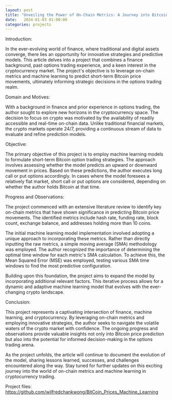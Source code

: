 ```yaml
---
layout: post
title: "Unveiling the Power of On-Chain Metrics: A Journey into Bitcoin Price Prediction with Machine Learning"
date:   2024-01-03 01:00:00
categories: projects
---
```


Introduction:

In the ever-evolving world of finance, where traditional and digital assets converge, there lies an opportunity for innovative strategies and predictive models. This article delves into a project that combines a finance background, past options trading experience, and a keen interest in the cryptocurrency market. The project's objective is to leverage on-chain metrics and machine learning to predict short-term Bitcoin price movements, ultimately informing strategic decisions in the options trading realm.

Domain and Motives:

With a background in finance and prior experience in options trading, the author sought to explore new horizons in the cryptocurrency space. The decision to focus on crypto was motivated by the availability of readily accessible and real-time on-chain data. Unlike traditional financial markets, the crypto markets operate 24/7, providing a continuous stream of data to evaluate and refine prediction models.

Objective:

The primary objective of this project is to employ machine learning models to formulate short-term Bitcoin option trading strategies. The approach involves assessing whether the model predicts an upward or downward movement in prices. Based on these predictions, the author executes long call or put options accordingly. In cases where the model foresees a relatively flat market, short call or put options are considered, depending on whether the author holds Bitcoin at that time.

Progress and Observations:

The project commenced with an extensive literature review to identify key on-chain metrics that have shown significance in predicting Bitcoin price movements. The identified metrics include hash rate, funding rate, block count, exchange balance, and addresses holding more than 10 coins.

The initial machine learning model implementation involved adopting a unique approach to incorporating these metrics. Rather than directly inputting the raw metrics, a simple moving average (SMA) methodology was employed. The author recognized the importance of determining the optimal time window for each metric's SMA calculation. To achieve this, the Mean Squared Error (MSE) was employed, testing various SMA time windows to find the most predictive configuration.

Building upon this foundation, the project aims to expand the model by incorporating additional relevant factors. This iterative process allows for a dynamic and adaptive machine learning model that evolves with the ever-changing crypto landscape.

Conclusion:

This project represents a captivating intersection of finance, machine learning, and cryptocurrency. By leveraging on-chain metrics and employing innovative strategies, the author seeks to navigate the volatile waters of the crypto market with confidence. The ongoing progress and observations provide valuable insights not only into Bitcoin price prediction but also into the potential for informed decision-making in the options trading arena.

As the project unfolds, the article will continue to document the evolution of the model, sharing lessons learned, successes, and challenges encountered along the way. Stay tuned for further updates on this exciting journey into the world of on-chain metrics and machine learning in cryptocurrency trading.

Project files:
https://github.com/wilfredchankwong/BitCoin_Prices_Machine_Learning